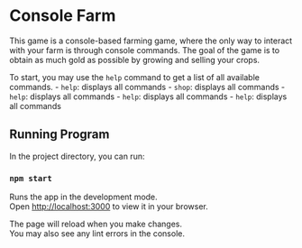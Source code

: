 # Console Farm

This game is a console-based farming game, where the only way to interact with your farm is through console commands. The goal of the game is to obtain as much gold as possible by growing and selling your crops.

To start, you may use the `help` command to get a list of all available commands.
    - `help`: displays all commands
    - `shop`: displays all commands
    - `help`: displays all commands
    - `help`: displays all commands
    - `help`: displays all commands

## Running Program

In the project directory, you can run:

### `npm start`

Runs the app in the development mode.\
Open [http://localhost:3000](http://localhost:3000) to view it in your browser.

The page will reload when you make changes.\
You may also see any lint errors in the console.
